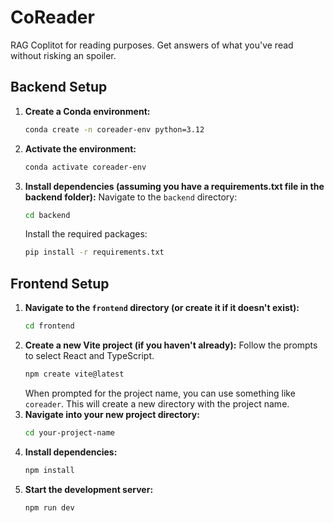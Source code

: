 # CoReader
RAG Coplitot for reading purposes. Get answers of what you've read without risking an spoiler.

## Backend Setup

1.  **Create a Conda environment:**
    ```bash
    conda create -n coreader-env python=3.12
    ```
2.  **Activate the environment:**
    ```bash
    conda activate coreader-env
    ```
3.  **Install dependencies (assuming you have a requirements.txt file in the backend folder):**
    Navigate to the `backend` directory:
    ```bash
    cd backend
    ```
    Install the required packages:
    ```bash
    pip install -r requirements.txt
    ```

## Frontend Setup

1.  **Navigate to the `frontend` directory (or create it if it doesn't exist):**
    ```bash
    cd frontend
    ```
2.  **Create a new Vite project (if you haven't already):**
    Follow the prompts to select React and TypeScript.
    ```bash
    npm create vite@latest
    ```
    When prompted for the project name, you can use something like `coreader`. This will create a new directory with the project name.
3.  **Navigate into your new project directory:**
    ```bash
    cd your-project-name 
    ```
4.  **Install dependencies:**
    ```bash
    npm install
    ```
5.  **Start the development server:**
    ```bash
    npm run dev
    ```

